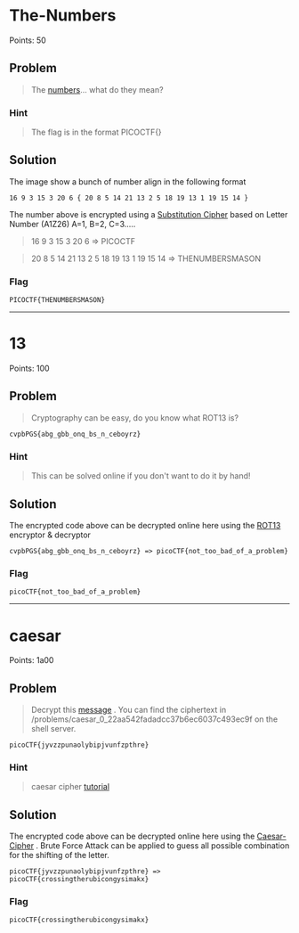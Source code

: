 # The-Numbers
Points: 50

## Problem
>The [numbers](https://2019shell1.picoctf.com/static/eb3589c566dd3f809908053460acb817/the_numbers.png)... what do they mean?

### Hint
>The flag is in the format PICOCTF{}

## Solution
The image show a bunch of number align in the following format 
```
16 9 3 15 3 20 6 { 20 8 5 14 21 13 2 5 18 19 13 1 19 15 14 } 
```
The number above is encrypted using a [Substitution Cipher](https://www.dcode.fr/letter-number-cipher) based on Letter Number (A1Z26) A=1, B=2, C=3.....

>16 9 3 15 3 20 6 => PICOCTF

>20 8 5 14 21 13 2 5 18 19 13 1 19 15 14 => THENUMBERSMASON

### Flag
`PICOCTF{THENUMBERSMASON}`

- - -

# 13 
Points: 100

## Problem
>Cryptography can be easy, do you know what ROT13 is? 

```
cvpbPGS{abg_gbb_onq_bs_n_ceboyrz}
````

### Hint
>This can be solved online if you don't want to do it by hand!

## Solution
The encrypted code above can be decrypted online here using the [ROT13](https://www.dcode.fr/rot-13-cipher) encryptor & decryptor
```
cvpbPGS{abg_gbb_onq_bs_n_ceboyrz} => picoCTF{not_too_bad_of_a_problem}
````

### Flag
`picoCTF{not_too_bad_of_a_problem}`

- - - 

# caesar 
Points: 1a00

## Problem
>Decrypt this [message](https://2019shell1.picoctf.com/static/48df1c1cea3578bb350dd089a9f0bc10/ciphertext) . You can find the ciphertext in /problems/caesar_0_22aa542fadadcc37b6ec6037c493ec9f on the shell server.

```
picoCTF{jyvzzpunaolybipjvunfzpthre}
````

### Hint
>caesar cipher [tutorial](https://learncryptography.com/classical-encryption/caesar-cipher)

## Solution
The encrypted code above can be decrypted online here using the [Caesar-Cipher](https://www.dcode.fr/caesar-cipher) . Brute Force Attack can be applied to guess all possible combination for the shifting of the letter.

```
picoCTF{jyvzzpunaolybipjvunfzpthre} => picoCTF{crossingtherubicongysimakx}
````

### Flag
`picoCTF{crossingtherubicongysimakx}`
